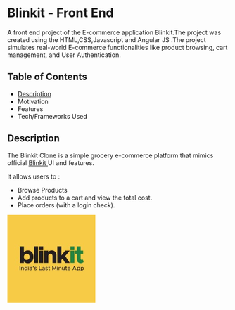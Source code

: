 <h1>Blinkit - Front End</h1>

<p> A front end project of the E-commerce application Blinkit.The project was created using the HTML,CSS,Javascript and Angular JS .The project simulates real-world E-commerce functionalities like product browsing, cart management, and User Authentication.</p>


<h2>Table of Contents</h2>

<ul>
  <li><a href="https://github.com/RathikPoojary2/Blinkit/blob/main/README.md#description">Description</a></li>
    <li><a>Motivation </a></li>
  <li><a>Features</a></li>
  <li><a>Tech/Frameworks Used</a></li>
</ul>

<h2>Description</h2>

<p>The Blinkit Clone is a simple grocery e-commerce platform that mimics official <a href="https://blinkit.com/cn/milk/cid/14/922?utm_source=google&utm_medium=cpc&utm_campaign=21439030315&utm_content=169426454132&utm_term=blinkit&gad_source=1&gad_campaignid=21439030315&gbraid=0AAAAADfkql5eHadZMsPwKXNZ1WUIzw4lc&gclid=Cj0KCQjwhO3DBhDkARIsANxrhTpaH3Q7iczyEQZJDkYY5lqKohPLDOvGKu2HIhcd-Bd-f0rbDuZMYCkaAhs9EALw_wcB" >Blinkit </a> UI and features.</p>
<p>It allows users to :<br>
<ul>
  <li>Browse Products</li>
  <li>Add products to a cart and view the total cost.</li>
  <li>Place orders (with a login check).</li>
</ul>
</p>

![Main screen of the web application.](images/blink.jpeg)
